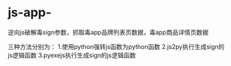 # js-app-
逆向js破解毒sign参数，抓取毒app品牌列表页数据，毒app商品详情页数据

三种方法分别为：
1.使用python强转js函数为python函数 
2.js2py执行生成sign的js逻辑函数 
3.pyexejs执行生成sign的js逻辑函数
